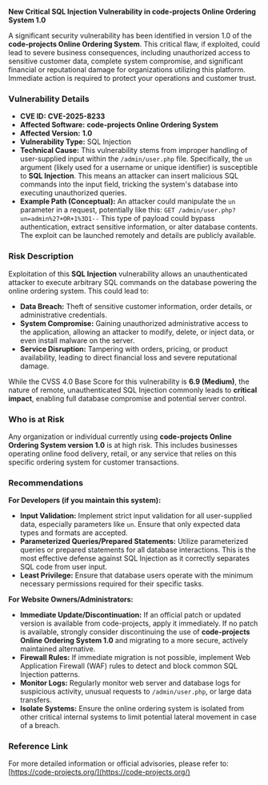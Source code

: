**New Critical SQL Injection Vulnerability in code-projects Online Ordering System 1.0**

A significant security vulnerability has been identified in version 1.0 of the **code-projects Online Ordering System**. This critical flaw, if exploited, could lead to severe business consequences, including unauthorized access to sensitive customer data, complete system compromise, and significant financial or reputational damage for organizations utilizing this platform. Immediate action is required to protect your operations and customer trust.

### Vulnerability Details

*   **CVE ID:** **CVE-2025-8233**
*   **Affected Software:** **code-projects Online Ordering System**
*   **Affected Version:** **1.0**
*   **Vulnerability Type:** SQL Injection
*   **Technical Cause:** This vulnerability stems from improper handling of user-supplied input within the `/admin/user.php` file. Specifically, the `un` argument (likely used for a username or unique identifier) is susceptible to **SQL Injection**. This means an attacker can insert malicious SQL commands into the input field, tricking the system's database into executing unauthorized queries.
*   **Example Path (Conceptual):** An attacker could manipulate the `un` parameter in a request, potentially like this:
    `GET /admin/user.php?un=admin%27+OR+1%3D1--`
    This type of payload could bypass authentication, extract sensitive information, or alter database contents. The exploit can be launched remotely and details are publicly available.

### Risk Description

Exploitation of this **SQL Injection** vulnerability allows an unauthenticated attacker to execute arbitrary SQL commands on the database powering the online ordering system. This could lead to:

*   **Data Breach:** Theft of sensitive customer information, order details, or administrative credentials.
*   **System Compromise:** Gaining unauthorized administrative access to the application, allowing an attacker to modify, delete, or inject data, or even install malware on the server.
*   **Service Disruption:** Tampering with orders, pricing, or product availability, leading to direct financial loss and severe reputational damage.

While the CVSS 4.0 Base Score for this vulnerability is **6.9 (Medium)**, the nature of remote, unauthenticated SQL Injection commonly leads to **critical impact**, enabling full database compromise and potential server control.

### Who is at Risk

Any organization or individual currently using **code-projects Online Ordering System version 1.0** is at high risk. This includes businesses operating online food delivery, retail, or any service that relies on this specific ordering system for customer transactions.

### Recommendations

**For Developers (if you maintain this system):**

*   **Input Validation:** Implement strict input validation for all user-supplied data, especially parameters like `un`. Ensure that only expected data types and formats are accepted.
*   **Parameterized Queries/Prepared Statements:** Utilize parameterized queries or prepared statements for all database interactions. This is the most effective defense against SQL Injection as it correctly separates SQL code from user input.
*   **Least Privilege:** Ensure that database users operate with the minimum necessary permissions required for their specific tasks.

**For Website Owners/Administrators:**

*   **Immediate Update/Discontinuation:** If an official patch or updated version is available from code-projects, apply it immediately. If no patch is available, strongly consider discontinuing the use of **code-projects Online Ordering System 1.0** and migrating to a more secure, actively maintained alternative.
*   **Firewall Rules:** If immediate migration is not possible, implement Web Application Firewall (WAF) rules to detect and block common SQL Injection patterns.
*   **Monitor Logs:** Regularly monitor web server and database logs for suspicious activity, unusual requests to `/admin/user.php`, or large data transfers.
*   **Isolate Systems:** Ensure the online ordering system is isolated from other critical internal systems to limit potential lateral movement in case of a breach.

### Reference Link

For more detailed information or official advisories, please refer to: [https://code-projects.org/](https://code-projects.org/)